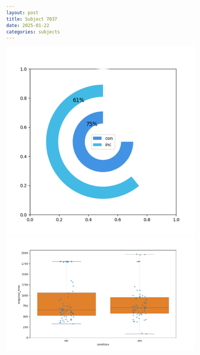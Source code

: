```yaml
---
layout: post
title: Subject 7037
date: 2025-01-22
categories: subjects
---
```


![](data/7037/run-5/7037_accuracy_by_condition.png)
![](data/7037/run-5/7037_rt.png)
